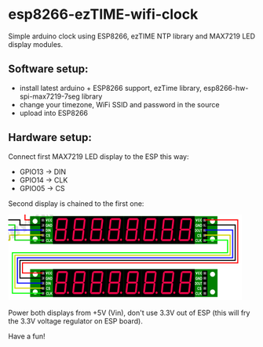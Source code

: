 # esp8266-ezTIME-wifi-clock
Simple arduino clock using ESP8266, ezTIME NTP library and MAX7219 LED display modules.

## Software setup:
* install latest arduino + ESP8266 support, ezTime library, esp8266-hw-spi-max7219-7seg library
* change your timezone, WiFi SSID and password in the source
* upload into ESP8266

## Hardware setup:
Connect first MAX7219 LED display to the ESP this way:
* GPIO13  ->  DIN
* GPIO14  ->  CLK
* GPIO05  ->  CS

Second display is chained to the first one:

![daisy-chained-max-modules](max7219-dch.png)

Power both displays from +5V (Vin), don't use 3.3V out of ESP (this will fry the 3.3V voltage regulator on ESP board).

Have a fun!
